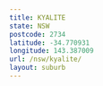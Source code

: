 ```yaml
---
title: KYALITE
state: NSW
postcode: 2734
latitude: -34.770931
longitude: 143.387009
url: /nsw/kyalite/
layout: suburb
---
```

